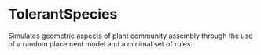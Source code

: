 TolerantSpecies
===============

Simulates geometric aspects of plant community assembly through the use of a random placement model and a minimal set of rules.
